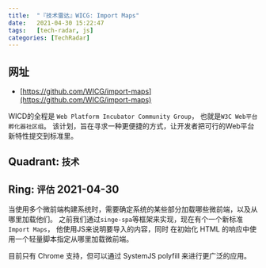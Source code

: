 ```yaml
---
title:  "『技术雷达』WICG: Import Maps"
date:   2021-04-30 15:22:47
tags:   [tech-radar, js]
categories: [TechRadar]
---
```


## 网址

- [https://github.com/WICG/import-maps](https://github.com/WICG/import-maps)

WICD的全程是 `Web Platform Incubator Community Group`， 也就是`W3C Web平台孵化器社区组`。
该计划，旨在寻求一种更便捷的方式，让开发者把可行的Web平台新特性提交到标准里。

## Quadrant: `技术`

## Ring: `评估` 2021-04-30

当使用多个微前端构建系统时，需要确定系统的某些部分加载哪些微前端，以及从哪里加载他们。
之前我们通过`singe-spa`等框架来实现，现在有个一个新标准`Import Maps`，
他使用JS来说明要导入的内容，同时 在初始化 HTML 的响应中使用一个轻量脚本指定从哪里加载微前端。

目前只有 Chrome 支持，但可以通过 SystemJS polyfill 来进行更广泛的应用。
